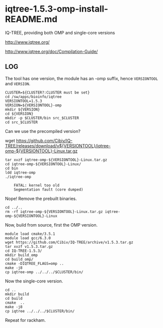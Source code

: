 iqtree-1.5.3-omp-install-README.md
==================================

IQ-TREE, providing both OMP and single-core versions

<http://www.iqtree.org/>

<http://www.iqtree.org/doc/Compilation-Guide/>

LOG
---

The tool has one version, the module has an -omp suffix, hence `VERSIONTOOL` and `VERSION`.

    CLUSTER=${CLUSTER?:CLUSTER must be set}
    cd /sw/apps/bioinfo/iqtree
    VERSIONTOOL=1.5.3
    VERSION=${VERSIONTOOL}-omp
    mkdir ${VERSION}
    cd ${VERSION}
    mkdir -p $CLUSTER/bin src_$CLUSTER
    cd src_$CLUSTER

Can we use the precompiled version?

wget https://github.com/Cibiv/IQ-TREE/releases/download/v${VERSIONTOOL}/iqtree-omp-${VERSIONTOOL}-Linux.tar.gz

    tar xvzf iqtree-omp-${VERSIONTOOL}-Linux.tar.gz 
    cd iqtree-omp-${VERSIONTOOL}-Linux/
    cd bin
    ldd iqtree-omp 
    ./iqtree-omp 

        FATAL: kernel too old
        Segmentation fault (core dumped)

Nope!  Remove the prebuilt binaries.

    cd ../..
    rm -rf iqtree-omp-${VERSIONTOOL}-Linux.tar.gz iqtree-omp-${VERSIONTOOL}-Linux

Now, build from source, first the OMP version.

    module load cmake/3.5.1
    module load gcc/6.3.0
    wget https://github.com/Cibiv/IQ-TREE/archive/v1.5.3.tar.gz 
    tar xvzf v1.5.3.tar.gz 
    cd IQ-TREE-1.5.3/
    mkdir build_omp
    cd build_omp/
    cmake -DIQTREE_FLAGS=omp ..
    make -j8
    cp iqtree-omp ../../../$CLUSTER/bin/

Now the single-core version.

    cd ..
    mkdir build
    cd build
    cmake  ..
    make -j8
    cp iqtree ../../../$CLUSTER/bin/

Repeat for rackham.

